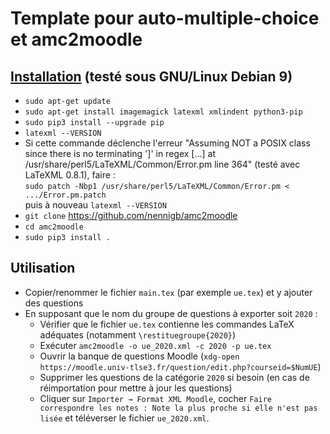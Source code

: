 # Template pour auto-multiple-choice et amc2moodle

## [Installation](https://github.com/nennigb/amc2moodle#installation) (testé sous GNU/Linux Debian 9)

* `sudo apt-get update`
* `sudo apt-get install imagemagick latexml xmlindent python3-pip`
* `sudo pip3 install --upgrade pip`
* `latexml --VERSION`
* Si cette commande déclenche l'erreur "Assuming NOT a POSIX class since there is no terminating ']' in regex […] at /usr/share/perl5/LaTeXML/Common/Error.pm line 364" (testé avec LaTeXML 0.8.1), faire :  
    `sudo patch -Nbp1 /usr/share/perl5/LaTeXML/Common/Error.pm < .../Error.pm.patch`  
	puis à nouveau `latexml --VERSION`
* `git clone` <https://github.com/nennigb/amc2moodle>
* `cd amc2moodle`
* `sudo pip3 install .`

## Utilisation

* Copier/renommer le fichier `main.tex` (par exemple `ue.tex`) et y ajouter des questions
* En supposant que le nom du groupe de questions à exporter soit `2020` :
    * Vérifier que le fichier `ue.tex` contienne les commandes LaTeX adéquates (notamment `\restituegroupe{2020}`)
	* Exécuter `amc2moodle -o ue_2020.xml -c 2020 -p ue.tex`
	* Ouvrir la banque de questions Moodle (`xdg-open https://moodle.univ-tlse3.fr/question/edit.php?courseid=$NumUE`)
	* Supprimer les questions de la catégorie `2020` si besoin (en cas de réimportation pour mettre à jour les questions)
	* Cliquer sur `Importer → Format XML Moodle`, cocher `Faire correspondre les notes : Note la plus proche si elle n'est pas lisée` et téléverser le fichier `ue_2020.xml`.
